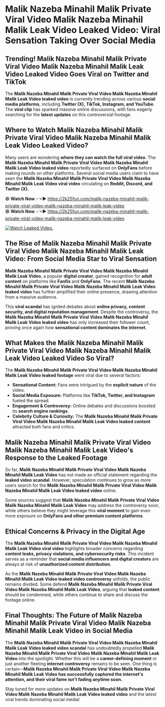 # Malik Nazeba Minahil Malik Private Viral Video Malik Nazeba Minahil Malik Leak Video Leaked Video: Viral Sensation Taking Over Social Media

## **Trending! Malik Nazeba Minahil Malik Private Viral Video Malik Nazeba Minahil Malik Leak Video Leaked Video Goes Viral on Twitter and TikTok**
The **Malik Nazeba Minahil Malik Private Viral Video Malik Nazeba Minahil Malik Leak Video leaked video** is currently trending across various **social media platforms**, including **Twitter (X), TikTok, Instagram, and YouTube**. The **viral clip** has sparked massive online discussions, with fans eagerly searching for the **latest updates** on this controversial footage.

## **Where to Watch Malik Nazeba Minahil Malik Private Viral Video Malik Nazeba Minahil Malik Leak Video Leaked Video?**
Many users are wondering **where they can watch the full viral video**. The **Malik Nazeba Minahil Malik Private Viral Video Malik Nazeba Minahil Malik Leak Video leaked video** reportedly surfaced on **OnlyFans** before making rounds on other platforms. Several social media users claim to have seen the **Malik Nazeba Minahil Malik Private Viral Video Malik Nazeba Minahil Malik Leak Video viral video** circulating on **Reddit, Discord, and Twitter (X).**

🟢 **Watch Now** ✅=► https://2k25fun.com/malik-nazeba-minahil-malik-private-viral-video-malik-nazeba-minahil-malik-leak-video  
🟢 **Watch Now** ✅=► https://2k25fun.com/malik-nazeba-minahil-malik-private-viral-video-malik-nazeba-minahil-malik-leak-video  

[![Watch Leaked Video.](https://miro.medium.com/v2/resize:fit:828/format:webp/1*cilzJN44JGOrTw9NJCrNHA.gif "Watch Leaked Video")](https://2k25fun.com/malik-nazeba-minahil-malik-private-viral-video-malik-nazeba-minahil-malik-leak-video)

## **The Rise of Malik Nazeba Minahil Malik Private Viral Video Malik Nazeba Minahil Malik Leak Video: From Social Media Star to Viral Sensation**
**Malik Nazeba Minahil Malik Private Viral Video Malik Nazeba Minahil Malik Leak Video**, a popular **digital creator**, gained recognition for **adult content** on platforms like **Fanfix** and **OnlyFans**. The recent **Malik Nazeba Minahil Malik Private Viral Video Malik Nazeba Minahil Malik Leak Video leaked video** has further amplified their online presence, drawing attention from a massive audience.

This **viral scandal** has ignited debates about **online privacy, content security, and digital reputation management**. Despite the controversy, the **Malik Nazeba Minahil Malik Private Viral Video Malik Nazeba Minahil Malik Leak Video leaked video** has only increased their follower count, proving once again how **sensational content dominates the internet**.

## **What Makes the Malik Nazeba Minahil Malik Private Viral Video Malik Nazeba Minahil Malik Leak Video Leaked Video So Viral?**
The **Malik Nazeba Minahil Malik Private Viral Video Malik Nazeba Minahil Malik Leak Video leaked footage** went viral due to several factors:
- **Sensational Content:** Fans were intrigued by the **explicit nature** of the video.
- **Social Media Exposure:** Platforms like **TikTok, Twitter, and Instagram** fueled the spread.
- **Engagement & Controversy:** Online debates and discussions boosted its **search engine rankings**.
- **Celebrity Culture & Curiosity:** The **Malik Nazeba Minahil Malik Private Viral Video Malik Nazeba Minahil Malik Leak Video leaked content** attracted both fans and critics.

## **Malik Nazeba Minahil Malik Private Viral Video Malik Nazeba Minahil Malik Leak Video's Response to the Leaked Footage**
So far, **Malik Nazeba Minahil Malik Private Viral Video Malik Nazeba Minahil Malik Leak Video** has not made an official statement regarding the **leaked video scandal**. However, speculation continues to grow as more users search for the **Malik Nazeba Minahil Malik Private Viral Video Malik Nazeba Minahil Malik Leak Video leaked video** online.

Some sources suggest that **Malik Nazeba Minahil Malik Private Viral Video Malik Nazeba Minahil Malik Leak Video** may address the controversy soon, while others believe they might leverage this **viral moment** to gain even more exposure on **OnlyFans and other premium content platforms**.

## **Ethical Concerns & Privacy in the Digital Age**
The **Malik Nazeba Minahil Malik Private Viral Video Malik Nazeba Minahil Malik Leak Video viral video** highlights broader concerns regarding **content leaks, privacy violations, and cybersecurity risks**. This incident serves as a reminder that **social media influencers and digital creators** are always at risk of **unauthorized content distribution**.

As the **Malik Nazeba Minahil Malik Private Viral Video Malik Nazeba Minahil Malik Leak Video leaked video controversy** unfolds, the public remains divided. Some defend **Malik Nazeba Minahil Malik Private Viral Video Malik Nazeba Minahil Malik Leak Video**, arguing that **leaked content** should be condemned, while others continue to share and discuss the footage online.

## **Final Thoughts: The Future of Malik Nazeba Minahil Malik Private Viral Video Malik Nazeba Minahil Malik Leak Video in Social Media**
The **Malik Nazeba Minahil Malik Private Viral Video Malik Nazeba Minahil Malik Leak Video leaked video scandal** has undoubtedly propelled **Malik Nazeba Minahil Malik Private Viral Video Malik Nazeba Minahil Malik Leak Video** into the spotlight. Whether this will be a **career-defining moment** or just another fleeting **internet controversy** remains to be seen. One thing is certain—**Malik Nazeba Minahil Malik Private Viral Video Malik Nazeba Minahil Malik Leak Video has successfully captured the internet's attention, and their viral fame isn't fading anytime soon.**

Stay tuned for more updates on **Malik Nazeba Minahil Malik Private Viral Video Malik Nazeba Minahil Malik Leak Video leaked video** and the latest viral trends dominating social media!